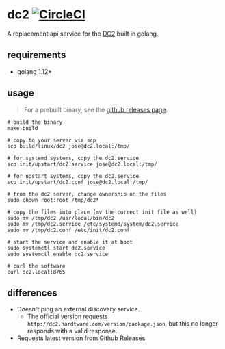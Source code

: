 # dc2 [![CircleCI](https://circleci.com/gh/josegonzalez/dc2.svg?style=svg)](https://circleci.com/gh/josegonzalez/dc2)

A replacement api service for the [DC2](https://github.com/hardtware/DC2) built in golang.

## requirements

- golang 1.12+

## usage

> For a prebuilt binary, see the [github releases page](https://github.com/josegonzalez/dc2/releases).

```shell
# build the binary
make build

# copy to your server via scp
scp build/linux/dc2 jose@dc2.local:/tmp/

# for systemd systems, copy the dc2.service
scp init/upstart/dc2.service jose@dc2.local:/tmp/

# for upstart systems, copy the dc2.service
scp init/upstart/dc2.conf jose@dc2.local:/tmp/

# from the dc2 server, change ownership on the files
sudo chown root:root /tmp/dc2*

# copy the files into place (mv the correct init file as well)
sudo mv /tmp/dc2 /usr/local/bin/dc2
sudo mv /tmp/dc2.service /etc/systemd/system/dc2.service
sudo mv /tmp/dc2.conf /etc/init/dc2.conf

# start the service and enable it at boot
sudo systemctl start dc2.service
sudo systemctl enable dc2.service

# curl the software
curl dc2.local:8765
```

## differences

- Doesn't ping an external discovery service.
    - The official version requests `http://dc2.hardtware.com/version/package.json`, but this no longer responds with a valid response.
- Requests latest version from Github Releases.
